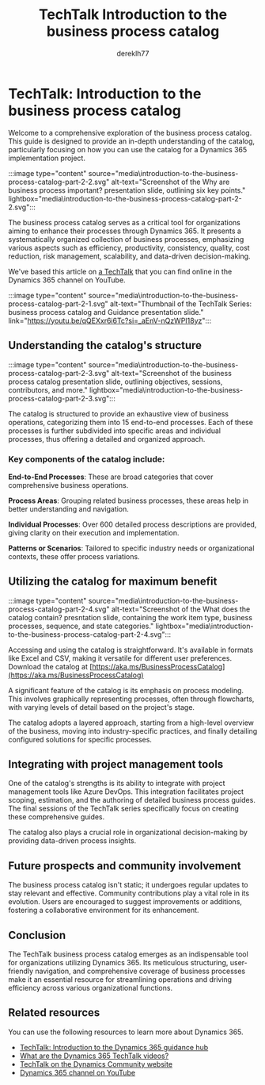 ﻿---
title: TechTalk Introduction to the business process catalog
description: Learn about the business process catalog and why and how business processes can improve your organization's efficency, productivity, risk management, and more.
author: dereklh77
ms.author: v-heuerderek
ms.topic: conceptual
ms.date: 02/21/2024
ai-usage: ai-assisted
---

# TechTalk: Introduction to the business process catalog

Welcome to a comprehensive exploration of the business process catalog. This guide is designed to provide an in-depth understanding of the catalog, particularly focusing on how you can use the catalog for a Dynamics 365 implementation project.

:::image type="content" source="media\introduction-to-the-business-process-catalog-part-2-2.svg" alt-text="Screenshot of the Why are business process important? presentation slide, outlining six key points." lightbox="media\introduction-to-the-business-process-catalog-part-2-2.svg":::

The business process catalog serves as a critical tool for organizations aiming to enhance their processes through Dynamics 365. It presents a systematically organized collection of business processes, emphasizing various aspects such as efficiency, productivity, consistency, quality, cost reduction, risk management, scalability, and data-driven decision-making.

We've based this article on [a TechTalk](https://youtu.be/qQEXxr6i6Tc?si=_aEnV-nQzWPI18yz) that you can find online in the Dynamics 365 channel on YouTube.  

:::image type="content" source="media\introduction-to-the-business-process-catalog-part-2-1.svg" alt-text="Thumbnail of the TechTalk Series: business process catalog and Guidance presentation slide." link="https://youtu.be/qQEXxr6i6Tc?si=_aEnV-nQzWPI18yz":::

## Understanding the catalog's structure

:::image type="content" source="media\introduction-to-the-business-process-catalog-part-2-3.svg" alt-text="Screenshot of the business process catalog presentation slide, outlining objectives, sessions, contributors, and more." lightbox="media\introduction-to-the-business-process-catalog-part-2-3.svg":::

The catalog is structured to provide an exhaustive view of business operations, categorizing them into 15 end-to-end processes. Each of these processes is further subdivided into specific areas and individual processes, thus offering a detailed and organized approach.

### Key components of the catalog include:

**End-to-End Processes**: These are broad categories that cover comprehensive business operations.

**Process Areas**: Grouping related business processes, these areas help in better understanding and navigation.

**Individual Processes**: Over 600 detailed process descriptions are provided, giving clarity on their execution and implementation.

**Patterns or Scenarios**: Tailored to specific industry needs or organizational contexts, these offer process variations.

## Utilizing the catalog for maximum benefit

:::image type="content" source="media\introduction-to-the-business-process-catalog-part-2-4.svg" alt-text="Screenshot of the What does the catalog contain? presntation slide, containing the work item type, business processes, sequence, and state categories." lightbox="media\introduction-to-the-business-process-catalog-part-2-4.svg":::

Accessing and using the catalog is straightforward. It's available in formats like Excel and CSV, making it versatile for different user preferences. Download the catalog at [https://aka.ms/BusinessProcessCatalog](https://aka.ms/BusinessProcessCatalog)

A significant feature of the catalog is its emphasis on process modeling. This involves graphically representing processes, often through flowcharts, with varying levels of detail based on the project's stage.

The catalog adopts a layered approach, starting from a high-level overview of the business, moving into industry-specific practices, and finally detailing configured solutions for specific processes.

## Integrating with project management tools

One of the catalog's strengths is its ability to integrate with project management tools like Azure DevOps. This integration facilitates project scoping, estimation, and the authoring of detailed business process guides. The final sessions of the TechTalk series specifically focus on creating these comprehensive guides.

The catalog also plays a crucial role in organizational decision-making by providing data-driven process insights.

## Future prospects and community involvement

The business process catalog isn't static; it undergoes regular updates to stay relevant and effective. Community contributions play a vital role in its evolution. Users are encouraged to suggest improvements or additions, fostering a collaborative environment for its enhancement.

## Conclusion

The TechTalk business process catalog emerges as an indispensable tool for organizations utilizing Dynamics 365. Its meticulous structuring, user-friendly navigation, and comprehensive coverage of business processes make it an essential resource for streamlining operations and driving efficiency across various organizational functions.

## Related resources

You can use the following resources to learn more about Dynamics 365.

- [TechTalk: Introduction to the Dynamics 365 guidance hub](get-started-guidance-hub.md)
- [What are the Dynamics 365 TechTalk videos?](../roles/techtalk-videos.md)  
- [TechTalk on the Dynamics Community website](https://community.dynamics.com/videos/) 
- [Dynamics 365 channel on YouTube](https://www.youtube.com/channel/UC5QxCcXhFFixs1nfmOpJlvQ)